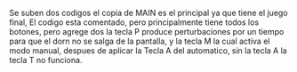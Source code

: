 Se suben dos codigos el copia de MAIN es el principal ya que tiene el juego final,
El codigo esta comentado, pero principalmente tiene todos los botones, pero agrege dos la tecla P produce perturbaciones por un tiempo para que el dorn no se salga de
la pantalla, y la tecla M la cual activa el modo manual, despues de aplicar la Tecla A del automatico, sin la tecla A la tecla T no funciona. 

